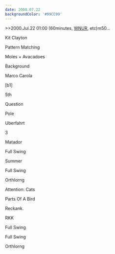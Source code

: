 ```yaml
---
date: 2000.07.22
backgroundColor: '#99CC99'
---
```


\>>2000.Jul.22 01:00 (60minutes, [WNUR](http://www.wnur.org/), etc)m50...

Kit Clayton

Pattern Matching

Moles + Avacadoes

Background

Marco Carola

\[b1\]

5th

Question

Pole

Uberfahrt

3

Matador

Full Swing

Summer

Full Swing

Orthlorng

Attention: Cats

Parts Of A Bird

Reckank.

RKK

Full Swing

Full Swing

Orthlorng